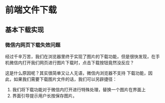# 前端文件下载
## 基本下载实现

### 微信内网页下载失效问题
经过千辛万苦，我们在浏览器里终于实现了图片的下载功能，但是很快发现，在手机微信内打开我们网页进行图片下载时，点击下载按钮竟然没反应？

这是什么原因呢？其实很简单又让人无语，微信内浏览器不支持 下载功能，因此，如果我们需要下载图片文件的话，我们可以另辟捷径：

1. 我们将下载功能对于微信内打开进行特殊处理，替换一个图片在界面上
2. 界面引导提示用户长按保存图片。